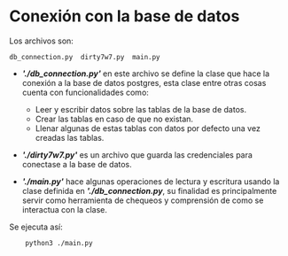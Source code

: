 # Conexión con la base de datos


Los archivos son:

	db_connection.py  dirty7w7.py  main.py

* ***'./db\_connection.py'*** en este archivo se define la clase que hace la conexión a la base de datos postgres, esta clase entre otras cosas cuenta con funcionalidades como:

	* Leer y escribir datos sobre las tablas de la base de datos.
	* Crear las tablas en caso de que no existan.
	* Llenar algunas de estas tablas con datos por defecto una vez creadas las tablas.

* ***'./dirty7w7.py'*** es un archivo que guarda las credenciales para conectase a la base de datos.

* ***'./main.py'*** hace algunas operaciones de lectura y escritura usando la clase definida en ***'./db\_connection.py***, su finalidad es principalmente servir como herramienta de chequeos y comprensión de como se interactua con la clase.

Se ejecuta así: 

		python3 ./main.py





